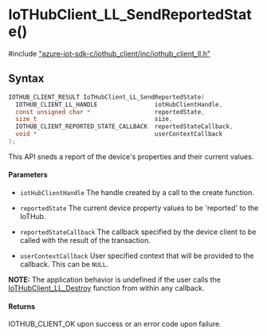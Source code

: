 # IoTHubClient_LL_SendReportedState()

\#include ["azure-iot-sdk-c/iothub_client/inc/iothub_client_ll.h"](../iot-c-ref-iothub-client-ll-h.md)  

## Syntax

```C
IOTHUB_CLIENT_RESULT IoTHubClient_LL_SendReportedState(
  IOTHUB_CLIENT_LL_HANDLE                iotHubClientHandle,
  const unsigned char *                  reportedState,
  size_t                                 size,
  IOTHUB_CLIENT_REPORTED_STATE_CALLBACK  reportedStateCallback,
  void *                                 userContextCallback
);

```

This API sneds a report of the device's properties and their current values.

#### Parameters
* `iotHubClientHandle` The handle created by a call to the create function. 

* `reportedState` The current device property values to be 'reported' to the IoTHub. 

* `reportedStateCallback` The callback specified by the device client to be called with the result of the transaction. 

* `userContextCallback` User specified context that will be provided to the callback. This can be `NULL`.

**NOTE:** The application behavior is undefined if the user calls the [IoTHubClient_LL_Destroy](#iothub__client__ll_8h_1afc3049dc24e311713ab4735873989a4a) function from within any callback.

#### Returns
IOTHUB_CLIENT_OK upon success or an error code upon failure.

